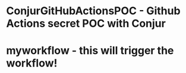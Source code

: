 # ConjurGitHubActionsPOC - Github Actions secret POC with Conjur
# myworkflow - this will trigger the workflow!
